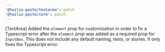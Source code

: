 ```yaml
---
'@twilio-paste/textarea': patch
'@twilio-paste/core': patch
---
```


[TextArea] Added the `element` prop for customization in order to fix a Typescript error after the `element` prop was added as a required prop for `InputBox`. This does not include any default naming, tests, or stories. It only fixes the Typescript error.
